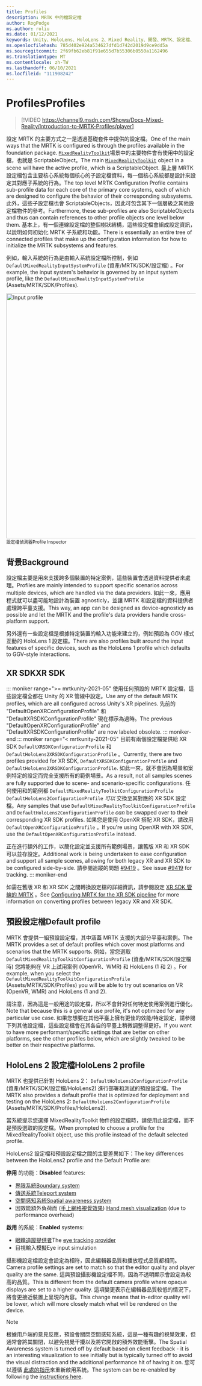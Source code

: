 ```yaml
---
title: Profiles
description: MRTK 中的檔設定檔
author: RogPodge
ms.author: roliu
ms.date: 01/12/2021
keywords: Unity、HoloLens、HoloLens 2、Mixed Reality、開發、MRTK、設定檔、
ms.openlocfilehash: 785d402e924a534627dfd1d742d2019d9ce9dd5a
ms.sourcegitcommit: 2f69fb62eb81f91e655d7b55306b0550a1162496
ms.translationtype: MT
ms.contentlocale: zh-TW
ms.lasthandoff: 06/10/2021
ms.locfileid: "111908242"
---
```

# <a name="profiles"></a><span data-ttu-id="91ddc-104">Profiles</span><span class="sxs-lookup"><span data-stu-id="91ddc-104">Profiles</span></span>

> [!VIDEO https://channel9.msdn.com/Shows/Docs-Mixed-Reality/Introduction-to-MRTK-Profiles/player]

<span data-ttu-id="91ddc-105">設定 MRTK 的主要方式之一是透過基礎套件中提供的設定檔。</span><span class="sxs-lookup"><span data-stu-id="91ddc-105">One of the main ways that the MRTK is configured is through the profiles available in the foundation package.</span></span> <span data-ttu-id="91ddc-106">[`MixedRealityToolkit`](xref:Microsoft.MixedReality.Toolkit.MixedRealityToolkit)場景中的主要物件會有使用中的設定檔，也就是 ScriptableObject。</span><span class="sxs-lookup"><span data-stu-id="91ddc-106">The main [`MixedRealityToolkit`](xref:Microsoft.MixedReality.Toolkit.MixedRealityToolkit) object in a scene will have the active profile, which is a ScriptableObject.</span></span> <span data-ttu-id="91ddc-107">最上層 MRTK 設定檔包含主要核心系統每個核心的子設定檔資料，每一個核心系統都是設計來設定其對應子系統的行為。</span><span class="sxs-lookup"><span data-stu-id="91ddc-107">The top level MRTK Configuration Profile contains sub-profile data for each core of the primary core systems, each of which are designed to configure the behavior of their corresponding subsystems.</span></span> <span data-ttu-id="91ddc-108">此外，這些子設定檔也會 ScriptableObjects，因此可包含其下一個層級之其他設定檔物件的參考。</span><span class="sxs-lookup"><span data-stu-id="91ddc-108">Furthermore, these sub-profiles are also ScriptableObjects and thus can contain references to other profile objects one level below them.</span></span> <span data-ttu-id="91ddc-109">基本上，有一個連線設定檔的整個樹狀結構，這些設定檔會組成設定資訊，以說明如何初始化 MRTK 子系統和功能。</span><span class="sxs-lookup"><span data-stu-id="91ddc-109">There is essentially an entire tree of connected profiles that make up the configuration information for how to initialize the MRTK subsystems and features.</span></span>

<span data-ttu-id="91ddc-110">例如，輸入系統的行為是由輸入系統設定檔所控制，例如 `DefaultMixedRealityInputSystemProfile` (資產/MRTK/SDK/設定檔) 。</span><span class="sxs-lookup"><span data-stu-id="91ddc-110">For example, the input system's behavior is governed by an input system profile, like the `DefaultMixedRealityInputSystemProfile` (Assets/MRTK/SDK/Profiles).</span></span>

<img src="../images/profiles/input_profile.png" width="650px" alt="Input profile" style="display:block;">
<span data-ttu-id="91ddc-111"><sup>設定檔偵測器</sup></span><span class="sxs-lookup"><span data-stu-id="91ddc-111"><sup>Profile Inspector</sup></span></span>

## <a name="background"></a><span data-ttu-id="91ddc-112">背景</span><span class="sxs-lookup"><span data-stu-id="91ddc-112">Background</span></span>

<span data-ttu-id="91ddc-113">設定檔主要是用來支援跨多個裝置的特定案例，這些裝置會透過資料提供者來處理。</span><span class="sxs-lookup"><span data-stu-id="91ddc-113">Profiles are mainly intended to support specific scenarios across multiple devices, which are handled via the data providers.</span></span> <span data-ttu-id="91ddc-114">如此一來，應用程式就可以盡可能地設計為裝置 agnosticly，並讓 MRTK 和設定檔的資料提供者處理跨平臺支援。</span><span class="sxs-lookup"><span data-stu-id="91ddc-114">This way, an app can be designed as device-agnosticly as possible and let the MRTK and the profile's data providers handle cross-platform support.</span></span>

<span data-ttu-id="91ddc-115">另外還有一些設定檔是根據特定裝置的輸入功能來建立的，例如預設為 GGV 樣式互動的 HoloLens 1 設定檔。</span><span class="sxs-lookup"><span data-stu-id="91ddc-115">There are also profiles built around the input features of specific devices, such as the HoloLens 1 profile which defaults to GGV-style interactions.</span></span>

## <a name="xr-sdk"></a><span data-ttu-id="91ddc-116">XR SDK</span><span class="sxs-lookup"><span data-stu-id="91ddc-116">XR SDK</span></span>

::: moniker range=">= mrtkunity-2021-05"
<span data-ttu-id="91ddc-117">使用任何預設的 MRTK 設定檔，這些設定檔全都在 Unity 的 XR 管線中設定。</span><span class="sxs-lookup"><span data-stu-id="91ddc-117">Use any of the default MRTK profiles, which are all configured across Unity's XR pipelines.</span></span> <span data-ttu-id="91ddc-118">先前的 "DefaultOpenXRConfigurationProfile" 和 "DefaultXRSDKConfigurationProfile" 現在標示為過時。</span><span class="sxs-lookup"><span data-stu-id="91ddc-118">The previous "DefaultOpenXRConfigurationProfile" and "DefaultXRSDKConfigurationProfile" are now labeled obsolete.</span></span>
::: moniker-end
::: moniker range="< mrtkunity-2021-05"
<span data-ttu-id="91ddc-119">目前有兩個設定檔提供給 XR SDK `DefaultXRSDKConfigurationProfile` 和 `DefaultHoloLens2XRSDKConfigurationProfile` 。</span><span class="sxs-lookup"><span data-stu-id="91ddc-119">Currently, there are two profiles provided for XR SDK, `DefaultXRSDKConfigurationProfile` and `DefaultHoloLens2XRSDKConfigurationProfile`.</span></span> <span data-ttu-id="91ddc-120">如此一來，就不會因為場景和案例特定的設定而完全支援所有的範例場景。</span><span class="sxs-lookup"><span data-stu-id="91ddc-120">As a result, not all samples scenes are fully supported due to scene- and scenario-specific configurations.</span></span> <span data-ttu-id="91ddc-121">任何使用和的範例都 `DefaultMixedRealityToolkitConfigurationProfile` `DefaultHoloLens2ConfigurationProfile` _可以_ 交換至其對應的 XR SDK 設定檔。</span><span class="sxs-lookup"><span data-stu-id="91ddc-121">Any samples that use `DefaultMixedRealityToolkitConfigurationProfile` and `DefaultHoloLens2ConfigurationProfile` _can_ be swapped over to their corresponding XR SDK profiles.</span></span> <span data-ttu-id="91ddc-122">如果您是使用 OpenXR 搭配 XR SDK，請改用 `DefaultOpenXRConfigurationProfile` 。</span><span class="sxs-lookup"><span data-stu-id="91ddc-122">If you're using OpenXR with XR SDK, use the `DefaultOpenXRConfigurationProfile` instead.</span></span>

<span data-ttu-id="91ddc-123">正在進行額外的工作，以簡化設定並支援所有範例場景，讓舊版 XR 和 XR SDK 可以並存設定。</span><span class="sxs-lookup"><span data-stu-id="91ddc-123">Additional work is being undertaken to ease configuration and support all sample scenes, allowing for both legacy XR and XR SDK to be configured side-by-side.</span></span> <span data-ttu-id="91ddc-124">請參閱追蹤的問題 [#9419](https://github.com/microsoft/MixedRealityToolkit-Unity/issues/9419) 。</span><span class="sxs-lookup"><span data-stu-id="91ddc-124">See issue [#9419](https://github.com/microsoft/MixedRealityToolkit-Unity/issues/9419) for tracking.</span></span>
::: moniker-end

<span data-ttu-id="91ddc-125">如需在舊版 XR 和 XR SDK 之間轉換設定檔的詳細資訊，請參閱設定 [XR SDK 管線的 MRTK](../../configuration/getting-started-with-mrtk-and-xrsdk.md#configuring-mrtk-for-the-xr-sdk-pipeline) 。</span><span class="sxs-lookup"><span data-stu-id="91ddc-125">See [Configuring MRTK for the XR SDK pipeline](../../configuration/getting-started-with-mrtk-and-xrsdk.md#configuring-mrtk-for-the-xr-sdk-pipeline) for more information on converting profiles between legacy XR and XR SDK.</span></span>

## <a name="default-profile"></a><span data-ttu-id="91ddc-126">預設設定檔</span><span class="sxs-lookup"><span data-stu-id="91ddc-126">Default profile</span></span>

<span data-ttu-id="91ddc-127">MRTK 會提供一組預設設定檔，其中涵蓋 MRTK 支援的大部分平臺和案例。</span><span class="sxs-lookup"><span data-stu-id="91ddc-127">The MRTK provides a set of default profiles which cover most platforms and scenarios that the MRTK supports.</span></span> <span data-ttu-id="91ddc-128">例如，當您選取 `DefaultMixedRealityToolkitConfigurationProfile` (資產/MRTK/SDK/設定檔時) 您將能夠在 VR 上試用案例 (OpenVR、WMR) 和 HoloLens (1 和 2) 。</span><span class="sxs-lookup"><span data-stu-id="91ddc-128">For example, when you select the `DefaultMixedRealityToolkitConfigurationProfile` (Assets/MRTK/SDK/Profiles) you will be able to try out scenarios on VR (OpenVR, WMR) and HoloLens (1 and 2).</span></span>

<span data-ttu-id="91ddc-129">請注意，因為這是一般用途的設定檔，所以不會針對任何特定使用案例進行優化。</span><span class="sxs-lookup"><span data-stu-id="91ddc-129">Note that because this is a general use profile, it's not optimized for any particular use case.</span></span> <span data-ttu-id="91ddc-130">如果您想要在其他平臺上擁有更佳的效能/特定設定，請參閱下列其他設定檔，這些設定檔會在其各自的平臺上稍微調整得更好。</span><span class="sxs-lookup"><span data-stu-id="91ddc-130">If you want to have more performant/specific settings that are better on other platforms, see the other profiles below, which are slightly tweaked to be better on their respective platforms.</span></span>

## <a name="hololens-2-profile"></a><span data-ttu-id="91ddc-131">HoloLens 2 設定檔</span><span class="sxs-lookup"><span data-stu-id="91ddc-131">HoloLens 2 profile</span></span>

<span data-ttu-id="91ddc-132">MRTK 也提供已針對 HoloLens 2： `DefaultHoloLens2ConfigurationProfile` (資產/MRTK/SDK/設定檔/HoloLens2) 進行部署和測試的預設設定檔。</span><span class="sxs-lookup"><span data-stu-id="91ddc-132">The MRTK also provides a default profile that is optimized for deployment and testing on the HoloLens 2: `DefaultHoloLens2ConfigurationProfile` (Assets/MRTK/SDK/Profiles/HoloLens2).</span></span>

<span data-ttu-id="91ddc-133">當系統提示您選擇 MixedRealityToolkit 物件的設定檔時，請使用此設定檔，而不是預設選取的設定檔。</span><span class="sxs-lookup"><span data-stu-id="91ddc-133">When prompted to choose a profile for the MixedRealityToolkit object, use this profile instead of the default selected profile.</span></span>

<span data-ttu-id="91ddc-134">HoloLens2 設定檔和預設設定檔之間的主要差異如下：</span><span class="sxs-lookup"><span data-stu-id="91ddc-134">The key differences between the HoloLens2 profile and the Default Profile are:</span></span>

<span data-ttu-id="91ddc-135">**停用** 的功能：</span><span class="sxs-lookup"><span data-stu-id="91ddc-135">**Disabled** features:</span></span>

- [<span data-ttu-id="91ddc-136">界限系統</span><span class="sxs-lookup"><span data-stu-id="91ddc-136">Boundary system</span></span>](../boundary/boundary-system-getting-started.md)
- [<span data-ttu-id="91ddc-137">傳送系統</span><span class="sxs-lookup"><span data-stu-id="91ddc-137">Teleport system</span></span>](../teleport-system/teleport-system.md)
- [<span data-ttu-id="91ddc-138">空間感知系統</span><span class="sxs-lookup"><span data-stu-id="91ddc-138">Spatial awareness system</span></span>](../spatial-awareness/spatial-awareness-getting-started.md)
- <span data-ttu-id="91ddc-139">因效能額外負荷而 ([手上網格視覺效果](../input/hand-tracking.md)) </span><span class="sxs-lookup"><span data-stu-id="91ddc-139">[Hand mesh visualization](../input/hand-tracking.md) (due to performance overhead)</span></span>

<span data-ttu-id="91ddc-140">**啟用** 的系統：</span><span class="sxs-lookup"><span data-stu-id="91ddc-140">**Enabled** systems:</span></span>

- <span data-ttu-id="91ddc-141">[眼睛追蹤提供者](../input/eye-tracking/eye-tracking-main.md)</span><span class="sxs-lookup"><span data-stu-id="91ddc-141">The [eye tracking provider](../input/eye-tracking/eye-tracking-main.md)</span></span>
- <span data-ttu-id="91ddc-142">目視輸入模擬</span><span class="sxs-lookup"><span data-stu-id="91ddc-142">Eye input simulation</span></span>

<span data-ttu-id="91ddc-143">攝影機設定檔設定會設定為相符，因此編輯器品質和播放程式品質都相同。</span><span class="sxs-lookup"><span data-stu-id="91ddc-143">Camera profile settings are set to match so that the editor quality and player quality are the same.</span></span> <span data-ttu-id="91ddc-144">這與預設攝影機設定檔不同，因為不透明顯示會設定為較高的品質。</span><span class="sxs-lookup"><span data-stu-id="91ddc-144">This is different from the default camera profile where opaque displays are set to a higher quality.</span></span> <span data-ttu-id="91ddc-145">這項變更表示在編輯器品質較低的情況下，將會更接近裝置上呈現的內容。</span><span class="sxs-lookup"><span data-stu-id="91ddc-145">This change means that in-editor quality will be lower, which will more closely match what will be rendered on the device.</span></span>

> [!NOTE]
> <span data-ttu-id="91ddc-146">根據用戶端的意見反應，預設會關閉空間感知系統，這是一種有趣的視覺效果，但通常會將其關閉，以避免視覺干擾以及將它開啟的額外效能衝擊。</span><span class="sxs-lookup"><span data-stu-id="91ddc-146">The Spatial Awareness system is turned off by default based on client feedback - it is an interesting visualization to see initially but is typically turned off to avoid the visual distraction and the additional performance hit of having it on.</span></span> <span data-ttu-id="91ddc-147">您可以遵循 [此處的指示](../spatial-awareness/spatial-awareness-getting-started.md)來重新啟用系統。</span><span class="sxs-lookup"><span data-stu-id="91ddc-147">The system can be re-enabled by following the [instructions here](../spatial-awareness/spatial-awareness-getting-started.md).</span></span>
